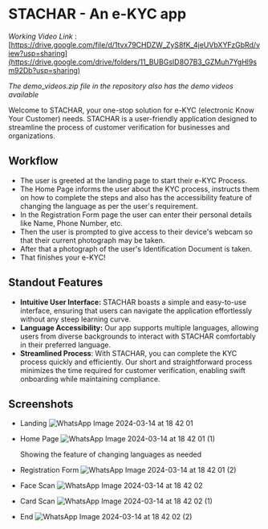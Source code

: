 # STACHAR - An e-KYC app


*Working Video Link* :  [https://drive.google.com/file/d/1tvx79CHDZW_ZyS8fK_4jeUVbXYFzGbRd/view?usp=sharing](https://drive.google.com/drive/folders/11_BUBGsID8O7B3_GZMuh7YgHl9sm92Db?usp=sharing)

*The demo_videos.zip file in the repository also has the demo videos available*

Welcome to STACHAR, your one-stop solution for e-KYC (electronic Know Your Customer) needs. STACHAR is a user-friendly application designed to streamline the process of customer verification for businesses and organizations.

## Workflow 

* The user is greeted at the landing page to start their e-KYC Process.
* The Home Page informs the user about the KYC process, instructs them on how to complete the steps and also has the accessibility feature of changing the language as per the user's requirement.
* In the Registration Form page the user can enter their personal details like Name, Phone Number, etc.
* Then the user is prompted to give access to their device's webcam so that their current photograph may be taken.
* After that a photograph of the user's Identification Document is taken.
* That finishes your e-KYC!

## Standout Features

* **Intuitive User Interface:** STACHAR boasts a simple and easy-to-use interface, ensuring that users can navigate the application effortlessly without any steep learning curve.
* **Language Accessibility:** Our app supports multiple languages, allowing users from diverse backgrounds to interact with STACHAR comfortably in their preferred language.
* **Streamlined Process**: With STACHAR, you can complete the KYC process quickly and efficiently. Our short and straightforward process minimizes the time required for customer verification, enabling swift onboarding while maintaining compliance.

## Screenshots
* Landing
  ![WhatsApp Image 2024-03-14 at 18 42 01](https://github.com/ParnishSharma/stachar/assets/100596002/d7327689-99f8-4e27-ad7a-5e1332856bde)

* Home Page
 ![WhatsApp Image 2024-03-14 at 18 42 01 (1)](https://github.com/ParnishSharma/stachar/assets/100596002/5ccc84de-612a-436d-a19a-c0d91b14d535)

  Showing the feature of changing languages as needed
* Registration Form
![WhatsApp Image 2024-03-14 at 18 42 01 (2)](https://github.com/ParnishSharma/stachar/assets/100596002/837a4e83-4903-4b2c-8c0f-f0e265083fb4)

* Face Scan
  ![WhatsApp Image 2024-03-14 at 18 42 02](https://github.com/ParnishSharma/stachar/assets/100596002/74cc918c-a5e9-4d56-a148-2c0261f60dc1)

* Card Scan
 ![WhatsApp Image 2024-03-14 at 18 42 02 (1)](https://github.com/ParnishSharma/stachar/assets/100596002/3402d7d3-fadc-41b5-a6ab-913a5d708581)

* End
   ![WhatsApp Image 2024-03-14 at 18 42 02 (2)](https://github.com/ParnishSharma/stachar/assets/100596002/64119e15-85ab-4dc9-b0a9-caf04b1af66b)

